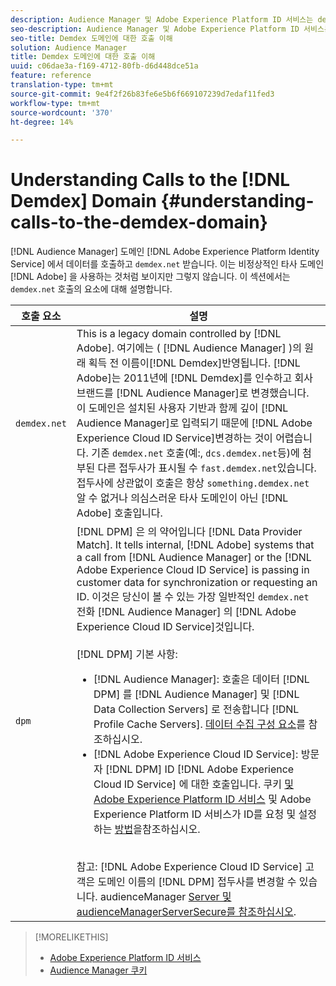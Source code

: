 ```yaml
---
description: Audience Manager 및 Adobe Experience Platform ID 서비스는 demdex.net 도메인에서 데이터를 호출하고 수신합니다. Adobe가 비정상적인 타사 도메인을 사용하고 있는 것처럼 보일 수 있지만 그렇지 않습니다. 이 섹션에서는 demdex.net 호출의 요소에 대해 설명합니다.
seo-description: Audience Manager 및 Adobe Experience Platform ID 서비스는 demdex.net 도메인에서 데이터를 호출하고 수신합니다. Adobe가 비정상적인 타사 도메인을 사용하고 있는 것처럼 보일 수 있지만 그렇지 않습니다. 이 섹션에서는 demdex.net 호출의 요소에 대해 설명합니다.
seo-title: Demdex 도메인에 대한 호출 이해
solution: Audience Manager
title: Demdex 도메인에 대한 호출 이해
uuid: c06dae3a-f169-4712-80fb-d6d448dce51a
feature: reference
translation-type: tm+mt
source-git-commit: 9e4f2f26b83fe6e5b6f669107239d7edaf11fed3
workflow-type: tm+mt
source-wordcount: '370'
ht-degree: 14%

---
```



# Understanding Calls to the [!DNL Demdex] Domain {#understanding-calls-to-the-demdex-domain}

[!DNL Audience Manager] 도메인 [!DNL Adobe Experience Platform Identity Service] 에서 데이터를 호출하고 `demdex.net` 받습니다. 이는 비정상적인 타사 도메인 [!DNL Adobe] 을 사용하는 것처럼 보이지만 그렇지 않습니다. 이 섹션에서는 `demdex.net` 호출의 요소에 대해 설명합니다.

| 호출 요소 | 설명 |
|---|---|
| `demdex.net` | This is a legacy domain controlled by [!DNL Adobe]. 여기에는 ( [!DNL Audience Manager] )의 원래 획득 전 이름이[!DNL Demdex]반영됩니다. [!DNL Adobe]는 2011년에 [!DNL Demdex]를 인수하고 회사 브랜드를 [!DNL Audience Manager]로 변경했습니다. 이 도메인은 설치된 사용자 기반과 함께 깊이 [!DNL Audience Manager]로 입력되기 때문에 [!DNL Adobe Experience Cloud ID Service]변경하는 것이 어렵습니다. 기존 `demdex.net` 호출(예:, `dcs.demdex.net`등)에 첨부된 다른 접두사가 표시될 수 `fast.demdex.net`있습니다. 접두사에 상관없이 호출은 항상 `something.demdex.net` 알 수 없거나 의심스러운 타사 도메인이 아닌 [!DNL Adobe] 호출입니다. |
| `dpm` | [!DNL DPM] 은 의 약어입니다 [!DNL Data Provider Match]. It tells internal, [!DNL Adobe] systems that a call from [!DNL Audience Manager] or the [!DNL Adobe Experience Cloud ID Service] is passing in customer data for synchronization or requesting an ID. 이것은 당신이 볼 수 있는 가장 일반적인 `demdex.net` 전화 [!DNL Audience Manager] 의 [!DNL Adobe Experience Cloud ID Service]것입니다. <br><br>[!DNL DPM] 기본 사항: <ul><li>[!DNL Audience Manager]: 호출은 데이터 [!DNL DPM] 를 [!DNL Audience Manager] 및 [!DNL Data Collection Servers] 로 전송합니다 [!DNL Profile Cache Servers]. [데이터 수집 구성 요소](../reference/system-components/components-data-collection.md)를 참조하십시오.</li><li>[!DNL Adobe Experience Cloud ID Service]: 방문자 [!DNL DPM] ID [!DNL Adobe Experience Cloud ID Service] 에 대한 호출입니다. 쿠키 [및 Adobe Experience Platform ID 서비스](https://docs.adobe.com/content/help/ko-KR/id-service/using/intro/cookies.html) 및 Adobe Experience Platform ID 서비스가 ID를 요청 및 설정하는 [방법](https://docs.adobe.com/content/help/en/id-service/using/intro/id-request.html)을참조하십시오.</li></ul><br>참고: [!DNL Adobe Experience Cloud ID Service] 고객은 도메인 이름의 [!DNL DPM] 접두사를 변경할 수 있습니다. audienceManager [Server 및 audienceManagerServerSecure를 참조하십시오](https://docs.adobe.com/content/help/en/id-service/using/id-service-api/configurations/subdomain-config.html). |

>[!MORELIKETHIS]
>
>* [Adobe Experience Platform ID 서비스](https://docs.adobe.com/content/help/ko-KR/id-service/using/home.html)
>* [Audience Manager 쿠키](https://docs.adobe.com/content/help/ko-KR/core-services/interface/ec-cookies/cookies-am.html)

